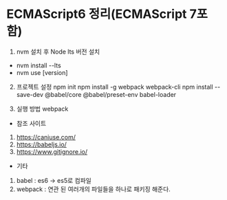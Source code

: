 ﻿# ECMAScript6 정리(ECMAScript 7포함) 

1. nvm 설치 후 Node lts 버전 설치
  - nvm install --lts
  - nvm use [version]
 
2. 프로젝트 설정
 npm init
 npm install -g webpack webpack-cli
 npm install --save-dev @babel/core @babel/preset-env babel-loader
 
3. 실행 방법
 webpack

* 참조 사이트
 1) https://caniuse.com/
 2) https://babeljs.io/
 3) https://www.gitignore.io/

* 기타
 1) babel : es6 -> es5로 컴파일
 2) webpack : 연관 된 여러개의 파일들을 하나로 패키징 해준다.
